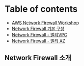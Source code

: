 # Table of contents

* [AWS Network Firewall Workshop](README.md)
* [Network Firewall 기본 구성](single-az-nwfw.md)
* [Network Firewall - 멀티VPC](multi-vpc-nwfw.md)
* [Network Firewall - 멀티 AZ](multi-az-nwfw.md)

## Network Firewall 소개

